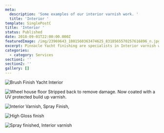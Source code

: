 ```yaml
---
meta:
  description: 'Some examples of our interior varnish work. '
  title: 'Interior '
template: SinglePostC
title: 'Interior '
status: Published
date: 2018-09-01T22:00:00.000Z
featuredImage: /img/23969643_1801560363474625_8318565570257616896_n.jpg
excerpt: Pinnacle Yacht finishing are specialists in Interior varnish work.
categories:
  - category: Services
section1: ''
section2: ''
gallery: []
---
```

![Brush Finish Yacht Interior ](/img/brush-finish-wheel-house-floor.jpg "Interior floor, stripped and brush finish using an Acrylic Matt Varnish.")

![](/img/wheel-house-floor-stripped-and-built-up-with-pp.jpg "Wheel house floor Stripped back to remove damage. Now coated with a UV protected build up varnish. ")

![Interior Varnish, Spray Finish, ](/img/interior-cabin.jpg "Cabin spray finished. ")

![High Gloss finish ](/img/bar-high-gloss-spray-fisnih.jpg "Bar, repaired,high gloss spray finish. ")

![Spray finished, Interior varnish](/img/sea-shuttle-wheel-house.jpg "Wheel house floor with UV protected build up varnish. Console system spray finished. ")
